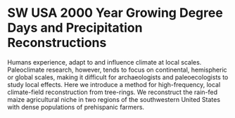 # SW USA 2000 Year Growing Degree Days and Precipitation Reconstructions
Humans experience, adapt to and influence climate at local scales. Paleoclimate research, however, tends to focus on continental, hemispheric or global scales, making it difficult for archaeologists and paleoecologists to study local effects. Here we introduce a method for high-frequency, local climate-field reconstruction from tree-rings. We reconstruct the rain-fed maize agricultural niche in two regions of the southwestern United States with dense populations of prehispanic farmers.
